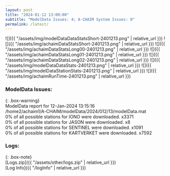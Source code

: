 ```yaml
---
layout: post
title: "2024-01-12 13:00:00"
subtitle: "ModelData Issues: 4; A-CHAIM System Issues: 0"
permalink: /latest/
---
```


![]({{ "/assets/img/modelDataDataStatsShort-2401213.png" | relative_url }})
![]({{ "/assets/img/achaimDataStatsShort-2401213.png" | relative_url }})
![]({{ "/assets/img/achaimDataStatsLong00-2401213.png" | relative_url }})
![]({{ "/assets/img/achaimDataStatsLong01-2401213.png" | relative_url }})
![]({{ "/assets/img/achaimDataStatsLong02-2401213.png" | relative_url }})
![]({{ "/assets/img/modelDataDataStats-2401213.png" | relative_url }})
![]({{ "/assets/img/modelDataStationStats-2401213.png" | relative_url }})
![]({{ "/assets/img/achaimRunTime-2401213.png" | relative_url }})


### ModelData Issues:  
  
{: .box-warning}  
 ModelData report for 12-Jan-2024 13:15:16   
 /home2/achaim1/A-CHAIM/modelData/2024/012/13/modelData.mat   
 0% of all possible stations for IONO were downloaded. x3371   
 0% of all possible stations for JASON were downloaded. x8   
 0% of all possible stations for SENTINEL were downloaded. x1091   
 0% of all possible stations for KARTVERKET were downloaded. x7592   
  


### Logs:  
  
{: .box-note}  
[Logs.zip]({{ "/assets/other/logs.zip" | relative_url }})  
[Log Info]({{ "/logInfo" | relative_url }})  
